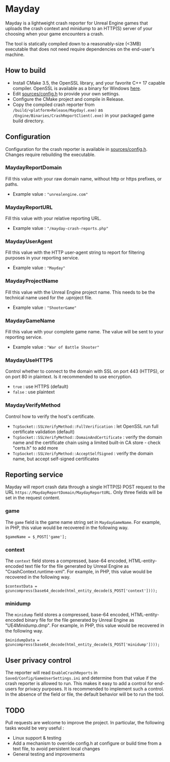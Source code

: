 # Mayday

Mayday is a lightweight crash reporter for Unreal Engine games that uploads the crash context and minidump to an HTTP(S) server of your choosing when your game encounters a crash.

The tool is statically compiled down to a reasonably-size (<3MB) executable that does not need require dependencies on the end-user's machine. 

## How to build

 - Install CMake 3.5, the OpenSSL library, and your favorite C++ 17 capable compiler. OpenSSL is available as a binary for Windows [here](https://slproweb.com/products/Win32OpenSSL.html).
 - Edit [sources/config.h](sources/config.h) to provide your own settings.
 - Configure the CMake project and compile in Release.
 - Copy the compiled crash reporter from `/build/<platform>Release/Mayday(.exe)` as `/Engine/Binaries/CrashReportClient(.exe)` in your packaged game build directory.

## Configuration

Configuration for the crash reporter is available in [sources/config.h](sources/config.h). Changes require rebuilding the executable.

### MaydayReportDomain

Fill this value with your raw domain name, without http or https prefixes, or paths. 

 - Example value : `"unrealengine.com"`

### MaydayReportURL

Fill this value with your relative reporting URL.

 - Example value : `"/mayday-crash-reports.php"`
 
### MaydayUserAgent

Fill this value with the HTTP user-agent string to report for filtering purposes in your reporting service.

 - Example value : `"Mayday"`

### MaydayProjectName

Fill this value with the Unreal Engine project name. This needs to be the technical name used for the .uproject file.

 - Example value : `"ShooterGame"`

### MaydayGameName

Fill this value with your complete game name. The value will be sent to your reporting service.

 - Example value : `"War of Battle Shooter"`

### MaydayUseHTTPS

Control whether to connect to the domain with SSL on port 443 (HTTPS), or on port 80 in plaintext. Is it recommended to use encryption.

 - `true` : use HTTPS (default)
 - `false` : use plaintext

### MaydayVerifyMethod

Control how to verify the host's certificate.

 - `TcpSocket::SSLVerifyMethod::FullVerification` : let OpenSSL run full certificate validation (default)
 - `TcpSocket::SSLVerifyMethod::DomainAndCertificate` : verify the domain name and the certificate chain using a limited built-in CA store - check "certs.h" to add more
 - `TcpSocket::SSLVerifyMethod::AcceptSelfSigned` : verify the domain name, but accept self-signed certificates

## Reporting service

Mayday will report crash data through a single HTTP(S) POST request to the URL `https://MaydayReportDomain/MaydayReportURL`. Only three fields will be set in the request content.

### game

The `game` field is the game name string set in `MaydayGameName`. For example, in PHP, this value would be recovered in the following way.
 
```$gameName = $_POST['game'];```
 
### context

The `context` field stores a compressed, base-64 encoded, HTML-entity-encoded text file for the file generated by Unreal Engine as "CrashContext.runtime-xml". For example, in PHP, this value would be recovered in the following way.
 
```$contextData = gzuncompress(base64_decode(html_entity_decode($_POST['context'])));```
 
### minidump

The `minidump` field stores a compressed, base-64 encoded, HTML-entity-encoded binary file for the file generated by Unreal Engine as "UE4Minidump.dmp". For example, in PHP, this value would be recovered in the following way.
 
```$minidumpData = gzuncompress(base64_decode(html_entity_decode($_POST['minidump'])));```

## User privacy control

The reporter will read `EnableCrashReports` in `Saved/Config/GameUserSettings.ini` and determine from that value if the crash reporter is allowed to run. This makes it easy to add a control for end-users for privacy purposes. It is recommended to implement such a control. In the absence of the field or file, the default behavior will be to run the tool.

## TODO

Pull requests are welcome to improve the project. In particular, the following tasks would be very useful :

 - Linux support & testing
 - Add a mechanism to override config.h at configure or build time from a text file, to avoid persistent local changes
 - General testing and improvements
